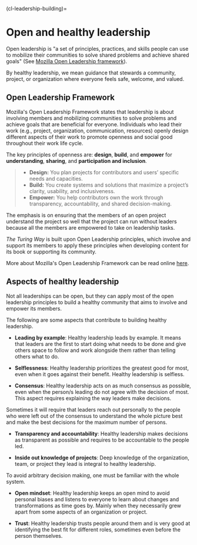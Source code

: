 (cl-leadership-building)=
# Open and healthy leadership

Open leadership is "a set of principles, practices, and skills people can use to mobilize their communities to solve shared problems and achieve shared goals" (See [Mozilla Open Leadership framework](https://mozilla.github.io/open-leadership-framework/framework/#open-leadership-framework)).

By healthy leadership, we mean guidance that stewards a community, project, or organization where everyone feels safe, welcome, and valued.

## Open Leadership Framework

Mozilla's Open Leadership Framework states that leadership is about involving members and mobilizing communities to solve problems and achieve goals that are beneficial for everyone. 
Individuals who lead their work (e.g., project, organization, communication, resources) openly design different aspects of their work to promote openness and social good throughout their work life cycle.

The key principles of openness are: **design**, **build**, and **empower** for **understanding**, **sharing**, and **participation and inclusion**.

> -   **Design:** You plan projects for contributors and users’ specific needs and capacities.
> -   **Build:** You create systems and solutions that maximize a project’s clarity, usability, and inclusiveness.
> -   **Empower:** You help contributors own the work through transparency, accountability, and shared decision-making.

The emphasis is on ensuring that the members of an open project understand the project so well that the project can run without leaders because all the members are empowered to take on leadership tasks.

_The Turing Way_ is built upon Open Leadership principles, which involve and support its members to apply these principles when developing content for its book or supporting its community.

More about Mozilla's Open Leadership Framework can be read online [here](https://mozilla.github.io/open-leadership-framework/framework/#open-leadership-framework).

## Aspects of healthy leadership

Not all leaderships can be open, but they can apply most of the open leadership principles to build a healthy community that aims to involve and empower its members.

The following are some aspects that contribute to building healthy leadership.

- **Leading by example**: Healthy leadership leads by example. It means that leaders are the first to start doing what needs to be done and give others space to follow and work alongside them rather than telling others what to do.

- **Selflessness**: Healthy leadership prioritizes the greatest good for most, even when it goes against their benefit. Healthy leadership is selfless.

- **Consensus**: Healthy leadership acts on as much consensus as possible, even when the person/s leading do not agree with the decision of most. This aspect requires explaining the way leaders make decisions.

Sometimes it will require that leaders reach out personally to the people who were left out of the consensus to understand the whole picture best and make the best decisions for the maximum number of persons.

- **Transparency and accountability**: Healthy leadership makes decisions as transparent as possible and requires to be accountable to the people led.

- **Inside out knowledge of projects**: Deep knowledge of the organization, team, or project they lead is integral to healthy leadership.  

To avoid arbitrary decision making, one must be familiar with the whole system. 

- **Open mindset**: Healthy leadership keeps an open mind to avoid personal biases and listens to everyone to learn about changes and transformations as time goes by. Mainly when they necessarily grew apart from some aspects of an organization or project.

- **Trust**: Healthy leadership trusts people around them and is very good at identifying the best fit for different roles, sometimes even before the person themselves.
